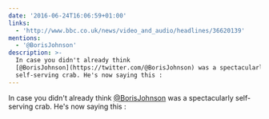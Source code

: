 ```yaml
---
date: '2016-06-24T16:06:59+01:00'
links:
  - 'http://www.bbc.co.uk/news/video_and_audio/headlines/36620139'
mentions:
  - '@BorisJohnson'
description: >-
  In case you didn't already think
  [@BorisJohnson](https://twitter.com/@BorisJohnson) was a spectacularly
  self-serving crab. He's now saying this :
---
```

In case you didn't already think [@BorisJohnson](https://twitter.com/@BorisJohnson) was a spectacularly self-serving crab. He's now saying this : 
